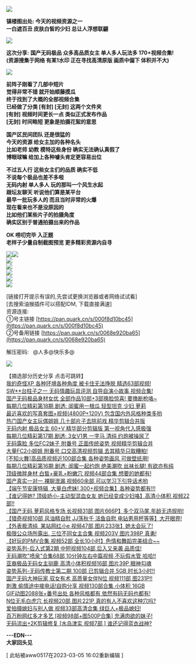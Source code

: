 ![](https://img.picel48.com/i/2023/02/10/nthvta.jpg)

**镇楼图出处: 今天的视频资源之一**  
**一白遮百丑 皮肤白皙的少妇 总让人浮想联翩**

![](https://img.picel48.com/i/2023/01/03/f9a0an.gif)

**这次分享:** **国产无码极品 众多高品质女主 单人多人玩法多 170+视频合集!**  
**(资源搜集于网络 有某1水印 正在寻找高清原版 画质中偏下 体积并不大)**

![](https://img.picel48.com/i/2023/01/03/f9a0an.gif)

**前阵子刚看了几部中短片**  
**觉得非常不错 就开始顺藤摸瓜**  
**终于找到了大概的全部视频合集**  
**已经做了分类 \[有封\] \[无封\] 这两个文件夹**  
**\[有封\] 视频时间更长一点 类似正式发布作品**  
**\[无封\] 时间略短 更象是拍摄花絮的意思**

**国产区民间团队 还是很猛的**  
**今天的资源 给女主加的各种名头**  
**比如老师 幼教 模特这些身份 确实无法确认真假了**  
**博眼球嘛 给加上各种噱头肯定更容易出位**

**不过五人行 这些女主们的品质 确实不低**  
**不说每个极品也差不多啦**  
**无码内射 单人多人 玩的那叫一个风生水起**  
**跟坛友聊天 听说他们算是某平台**  
**最早一批玩多人的 而且当时非常的火爆**  
**现在看来也不是没原因的**  
**比如他们某些片子的拍摄角度**  
**确实区别于普通拍摄出来的作品**

**OK 唠叨完毕 入正题**  
**老样子少量自制截图预览 更多精彩资源内自寻**

![](https://img.picel48.com/i/2023/01/03/f9a0an.gif)![](https://img.picel48.com/i/2023/02/10/nszljh.jpg)  
![](https://img.picel48.com/i/2023/02/10/nt2nn9.jpg)  
![](https://img.picel48.com/i/2023/02/10/ntd8za.jpg)  
![](https://img.picel48.com/i/2023/02/10/ntf4tu.jpg)  
![](https://img.picel48.com/i/2023/02/10/nthg01.jpg)  
![](https://img.picel48.com/i/2023/01/03/f9a0an.gif)

\[链接打开提示有误的,先尝试更换浏览器或者网络试试看\]  
\[去搜索油猴插件可以搭配IDM, 下载直接满速\]  
资源连接:      
①号主链接 [https://pan.quark.cn/s/000f8d10bc45](https://pan.quark.cn/s/000f8d10bc45)  
②号备用链接 [https://pan.quark.cn/s/0068e920ba65](https://pan.quark.cn/s/0068e920ba65)

解压密码:   @人多@快乐多@

![](https://img.picel48.com/i/2023/01/03/f9a0an.gif)

【摘选部分历史分享 点击可跳转】  
[我的奇怪XP 各种环境各种角度 被卡住无法挣脱 精选63部视频!](https://pw.sbnc2p.xyz/2048/read.php?tid-9344399.html)  
[SW\*\*台柱子之一 无码情趣玩具评测 自导自演小故事 视频合集!](https://pw.sbnc2p.xyz/2048/read.php?tid-9328699.html)  
[国产无码极品身材女优 全部作品10部+3部换脸惊喜! 要撸断枪咯~](https://pw.sbnc2p.xyz/2048/read.php?tid-9322397.html)  
[每期几位精彩第18期 剧透: 闺蜜用一根瓜 轻型坦克 少妇 萝莉](https://pw.sbnc2p.xyz/2048/read.php?tid-9314712.html)  
[最近喜欢的写真套图+视频(4800P+120V) 包含国内外风格种类多哟](https://pw.sbnc2p.xyz/2048/read.php?tid-9306837.html)  
[热门国产女主玩偶姐姐 几十部片子去除前戏 精华剪辑合并版](https://pw.sbnc2p.xyz/2048/read.php?tid-9294762.html)  
[无码内射 极品女主 60+V 精华部分剪辑版 第一视角代入感极强](https://pw.sbnc2p.xyz/2048/read.php?tid-9285435.html)  
[每期几位精彩第17期 剧透: 3女V1男 一字马 清纯 约炮被操尿了](https://pw.sbnc2p.xyz/2048/read.php?tid-9273565.html)  
[无码露脸 多位FC2妹子 附番号 正面传统姿势 视频精华剪辑合并](https://pw.sbnc2p.xyz/2048/read.php?tid-9260919.html)  
[大量FC2小姐姐 附番号 口交高清视频剪辑 去其精华只取糟粕!](https://pw.sbnc2p.xyz/2048/read.php?tid-9250210.html)  
[\[不知火舞\]高品质视频近100部合集 各种姿势画风 可做壁纸用!](https://pw.sbnc2p.xyz/2048/read.php?tid-9238435.html)  
[每期几位精彩第16期 剧透: 闺蜜一起约炮 绝美潮吹 丝袜长腿! 有欲亦有纯](https://pw.sbnc2p.xyz/2048/read.php?tid-9222105.html)  
[顶级微胖身材 白皙+豪乳+粉嫩穴 视频44部合集 想要的她都有!](https://pw.sbnc2p.xyz/2048/read.php?tid-9210763.html)  
[国产真实一对一 裸聊泄漏 视频60余部 可以学习下引导话术哟](https://pw.sbnc2p.xyz/2048/read.php?tid-9202980.html)  
[【端午节安康特辑  大量白虎妹! 300+视频合集】各种姿势都有!!!](https://pw.sbnc2p.xyz/2048/read.php?tid-9191692.html)  
[【谁记得她? 顶级娇小-主动型混血女友 她已经变成少妇咯】高清小体积 视频22部!!](https://pw.sbnc2p.xyz/2048/read.php?tid-9182117.html)  
[【国产无码 萝莉风格专场 长视频31部 图片666P】多个双马尾,年龄无违规哟!](https://pw.sbnc2p.xyz/2048/read.php?tid-9156665.html)  
[【猎奇视频10部 风油精自慰 JJ荡秋千 活鱼自慰 电钻男用杯等等】大开眼界!](https://pw.sbnc2p.xyz/2048/read.php?tid-9147235.html)  
[【外表极清纯  某站网红小e 视频47部 图片233张】她太会玩了!](https://pw.sbnc2p.xyz/2048/read.php?tid-9126339.html)  
[极限公众场所露出. 三位不同女主合集 视频203V 图片398P 真勇!](https://pw.sbnc2p.xyz/2048/read.php?tid-9106197.html)  
[【好玩的PMV合集 视频52部 全长10小时】色情和舞蹈完美结合~~](https://pw.sbnc2p.xyz/2048/read.php?tid-9097058.html)  
[姿势系列-后入式第2期 中短视频104部 后入又来袭 品质佳!](https://pw.sbnc2p.xyz/2048/read.php?tid-9051499.html)  
[无码潮吹"喷泉"合集68部 10分钟左右中篇视频 不玩假水管 哈哈!!](https://pw.sbnc2p.xyz/2048/read.php?tid-9011235.html)  
[亚裔极品无码女主驯鹿 高清小体积视频16部 图片39P 眼神勾魂](https://pw.sbnc2p.xyz/2048/read.php?tid-9000800.html)  
[姿势系列-无码传教士第二期 100部 已剪辑合并 5GB 时长3小时!!](https://pw.sbnc2p.xyz/2048/read.php?tid-8982643.html)  
[国产无码大神玩家 驭女有术 高质量女伴N位 视频111部 图231P!!](https://pw.sbnc2p.xyz/2048/read.php?tid-8976389.html)  
[刺激 偷情途中接电话!自购分享 视频130部合集 小体积 16GB](https://pw.sbnc2p.xyz/2048/read.php?tid-8959557.html)  
[GIF动图2088张+番号出处 各种风格都有 依然有码无码也都有!](https://pw.sbnc2p.xyz/2048/read.php?tid-8949915.html)  
[N位无毛白虎穴 长视频20部 图片221P 真的有人不喜欢这种穴吗?](https://pw.sbnc2p.xyz/2048/read.php?tid-8938739.html)  
[爱拍摄媳妇与别人做 视频33部高清合集 绿巨人+极品媳妇!](https://pw.sbnc2p.xyz/2048/read.php?tid-8913709.html)  
[百万粉网红多才多艺 \[视频98部+图500P合集\] 充满肉欲的妹子!](https://pw.sbnc2p.xyz/2048/read.php?tid-8900745.html)  
[无码流出+2K剪辑修复 \[水岛津实 视频7部 \] 谁还记得蓝衣战神?](https://pw.sbnc2p.xyz/2048/read.php?tid-8892057.html)

**\---EDN---  
大家回头见**

\[ 此帖被aww0517在2023-03-05 16:02重新编辑 \]